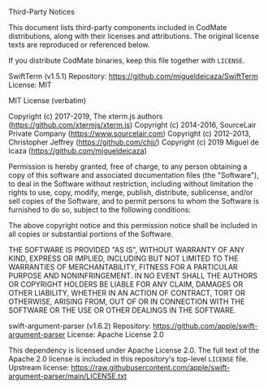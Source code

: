 Third-Party Notices

This document lists third-party components included in CodMate distributions, along with their licenses and attributions. The original license texts are reproduced or referenced below.

If you distribute CodMate binaries, keep this file together with `LICENSE`.

SwiftTerm (v1.5.1)
Repository: https://github.com/migueldeicaza/SwiftTerm
License: MIT

MIT License (verbatim)

Copyright (c) 2017-2019, The xterm.js authors (https://github.com/xtermjs/xterm.js)
Copyright (c) 2014-2016, SourceLair Private Company (https://www.sourcelair.com)
Copyright (c) 2012-2013, Christopher Jeffrey (https://github.com/chjj/)
Copyright (c) 2019 Miguel de Icaza (https://github.com/migueldeicaza)

Permission is hereby granted, free of charge, to any person obtaining
a copy of this software and associated documentation files (the
"Software"), to deal in the Software without restriction, including
without limitation the rights to use, copy, modify, merge, publish,
distribute, sublicense, and/or sell copies of the Software, and to
permit persons to whom the Software is furnished to do so, subject to
the following conditions:

The above copyright notice and this permission notice shall be
included in all copies or substantial portions of the Software.

THE SOFTWARE IS PROVIDED "AS IS", WITHOUT WARRANTY OF ANY KIND,
EXPRESS OR IMPLIED, INCLUDING BUT NOT LIMITED TO THE WARRANTIES OF
MERCHANTABILITY, FITNESS FOR A PARTICULAR PURPOSE AND
NONINFRINGEMENT. IN NO EVENT SHALL THE AUTHORS OR COPYRIGHT HOLDERS BE
LIABLE FOR ANY CLAIM, DAMAGES OR OTHER LIABILITY, WHETHER IN AN ACTION
OF CONTRACT, TORT OR OTHERWISE, ARISING FROM, OUT OF OR IN CONNECTION
WITH THE SOFTWARE OR THE USE OR OTHER DEALINGS IN THE SOFTWARE.


swift-argument-parser (v1.6.2)
Repository: https://github.com/apple/swift-argument-parser
License: Apache License 2.0

This dependency is licensed under Apache License 2.0. The full text of the Apache 2.0 license is included in this repository's top-level `LICENSE` file. Upstream license: https://raw.githubusercontent.com/apple/swift-argument-parser/main/LICENSE.txt

